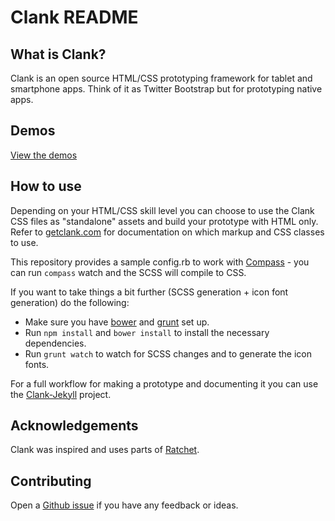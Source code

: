 # Clank README

## What is Clank?

Clank is an open source HTML/CSS prototyping framework for tablet and smartphone apps. Think of it as Twitter Bootstrap but for prototyping native apps.

## Demos

[View the demos](http://getclank.com/demos/)

## How to use


Depending on your HTML/CSS skill level you can choose to use the Clank CSS files as "standalone" assets and build your prototype with HTML only. Refer to [getclank.com](http://getclank.com/) for documentation on which markup and CSS classes to use.

This repository provides a sample config.rb to work with [Compass](http://compass-style.org/) - you can run `compass` watch and the SCSS will compile to CSS.

If you want to take things a bit further (SCSS generation + icon font generation) do the following:

* Make sure you have [bower](https://github.com/bower/bower) and [grunt](http://gruntjs.com/) set up.
* Run `npm install` and `bower install` to install the necessary dependencies.
* Run `grunt watch` to watch for SCSS changes and to generate the icon fonts.

For a full workflow for making a prototype and documenting it you can use the [Clank-Jekyll](https://github.com/Wolfr/clank-jekyll) project.

## Acknowledgements

Clank was inspired and uses parts of [Ratchet](http://maker.github.io/ratchet/).

## Contributing

Open a [Github issue](https://github.com/Wolfr/clank/issues) if you have any feedback or ideas.
